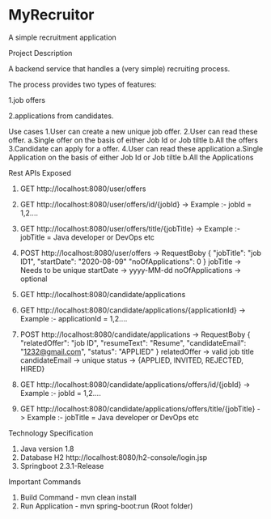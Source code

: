 # MyRecruitor
A simple recruitment application

Project Description

A backend service that handles a (very simple) recruiting process.

The process provides two types of features: 

1.job offers
	
2.applications from candidates. 


Use cases
1.User can create a new unique job offer.
2.User can read these offer.
	a.Single offer on the basis of either Job Id or Job tiltle
	b.All the offers 
3.Candidate can apply for a offer.
4.User can read these application
	a.Single Application on the basis of either Job Id or Job tiltle
	b.All the Applications 
	

	
Rest APIs Exposed

1. GET http://localhost:8080/user/offers 
2. GET http://localhost:8080/user/offers/id/{jobId} 
	-> Example :- jobId = 1,2....
3. GET http://localhost:8080/user/offers/title/{jobTitle}
	-> Example :- jobTitle = Java developer or DevOps etc
4. POST http://localhost:8080/user/offers 
	-> RequestBoby  {
						"jobTitle": "job ID1",
						"startDate": "2020-08-09"
						"noOfApplications": 0 
					}
				jobTitle -> Needs to be unique
				startDate -> yyyy-MM-dd
				noOfApplications -> optional	
5. GET http://localhost:8080/candidate/applications
6. GET http://localhost:8080/candidate/applications/{applicationId}
	-> Example :- applicationId = 1,2....
7. POST http://localhost:8080/candidate/applications
	-> RequestBoby  {
						"relatedOffer": "job ID",
						"resumeText": "Resume",
						"candidateEmail": "1232@gmail.com",
						"status": "APPLIED"
					}
				relatedOffer -> valid job title
				candidateEmail -> unique
				status -> {APPLIED, INVITED, REJECTED, HIRED}

8. GET http://localhost:8080/candidate/applications/offers/id/{jobId}
	-> Example :- jobId = 1,2....
9. GET http://localhost:8080/candidate/applications/offers/title/{jobTitle}
	-> Example :- jobTitle = Java developer or DevOps etc
				
Technology Specification

1. Java version 1.8
2. Database H2 http://localhost:8080/h2-console/login.jsp
3. Springboot 2.3.1-Release

Important Commands

1. Build Command - mvn clean install
2. Run Application - mvn spring-boot:run (Root folder)



